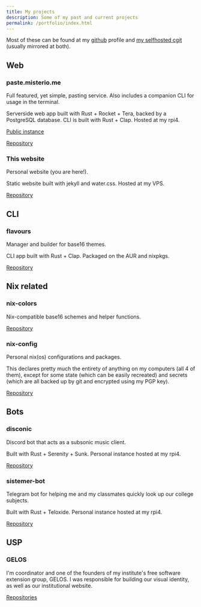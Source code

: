 ```yaml
---
title: My projects
description: Some of my past and current projects
permalink: /portfolio/index.html
---
```


Most of these can be found at my [github](https://github.com/misterio77) profile and [my selfhosted cgit](https://m7.rs/git/) (usually mirrored at both).

## Web

### paste.misterio.me
Full featured, yet simple, pasting service. Also includes a companion CLI for usage in the terminal.

Serverside web app built with Rust + Rocket + Tera, backed by a PostgreSQL database. CLI is built with Rust + Clap. Hosted at my rpi4.

[Public instance](https://paste.misterio.me)

[Repository](https://github.com/misterio77/paste.misterio.me)

### This website
Personal website (you are here!).

Static website built with jekyll and water.css. Hosted at my VPS.

[Repository](https://github.com/misterio77/website)

## CLI

### flavours
Manager and builder for base16 themes.

CLI app built with Rust + Clap. Packaged on the AUR and nixpkgs.

[Repository](https://github.com/misterio77/flavours)

## Nix related

### nix-colors
Nix-compatible base16 schemes and helper functions.

[Repository](https://github.com/misterio77/nix-colors)

### nix-config
Personal nix(os) configurations and packages.

This declares pretty much the entirety of anything on my computers (all 4 of them), except for some state (which can be easily recreated) and secrets (which are all backed up by git and encrypted using my PGP key).

[Repository](https://github.com/misterio77/nix-config)

## Bots

### disconic
Discord bot that acts as a subsonic music client.

Built with Rust + Serenity + Sunk. Personal instance hosted at my rpi4.

[Repository](https://github.com/misterio77/disconic)

### sistemer-bot
Telegram bot for helping me and my classmates quickly look up our college subjects.

Built with Rust + Teloxide. Personal instance hosted at my rpi4.

[Repository](https://github.com/misterio77/sistemer-bot)

## USP

### GELOS
I'm coordinator and one of the founders of my institute's free software extension group, GELOS. I was responsible for building our visual identity, as well as our institutional website.

[Repositories](https://github.com/gelos-icmc)

